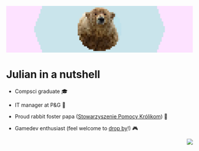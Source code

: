 ![banner](https://raw.githubusercontent.com/julzerinos/julzerinos/main/banner.png)

# Julian in a nutshell

 * Compsci graduate 🎓

 * IT manager at P&G 💼

 * Proud rabbit foster papa ([Stowarzyszenie Pomocy Królikom](https://kroliki.net/pl/)) 🐇 

 * Gamedev enthusiast (feel welcome to [drop by](https://julzerinos.itch.io/)!) 🎮

<a href="https://github.com/julzerinos">
  <img align="right" src="https://github-readme-stats.vercel.app/api?username=julzerinos&show_icons=true&theme=cobalt" />
</a>
